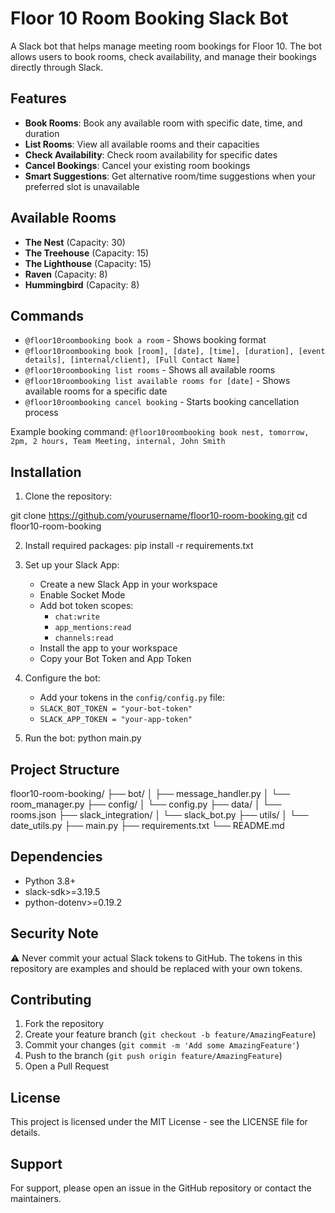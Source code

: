 # Floor 10 Room Booking Slack Bot

A Slack bot that helps manage meeting room bookings for Floor 10. The bot allows users to book rooms, check availability, and manage their bookings directly through Slack.

## Features

- **Book Rooms**: Book any available room with specific date, time, and duration
- **List Rooms**: View all available rooms and their capacities
- **Check Availability**: Check room availability for specific dates
- **Cancel Bookings**: Cancel your existing room bookings
- **Smart Suggestions**: Get alternative room/time suggestions when your preferred slot is unavailable

## Available Rooms

- **The Nest** (Capacity: 30)
- **The Treehouse** (Capacity: 15)
- **The Lighthouse** (Capacity: 15)
- **Raven** (Capacity: 8)
- **Hummingbird** (Capacity: 8)

## Commands

- `@floor10roombooking book a room` - Shows booking format
- `@floor10roombooking book [room], [date], [time], [duration], [event details], [internal/client], [Full Contact Name]`
- `@floor10roombooking list rooms` - Shows all available rooms
- `@floor10roombooking list available rooms for [date]` - Shows available rooms for a specific date
- `@floor10roombooking cancel booking` - Starts booking cancellation process

Example booking command:
`@floor10roombooking book nest, tomorrow, 2pm, 2 hours, Team Meeting, internal, John Smith`

## Installation

1. Clone the repository:

git clone https://github.com/yourusername/floor10-room-booking.git
cd floor10-room-booking

2. Install required packages:
pip install -r requirements.txt


3. Set up your Slack App:
   - Create a new Slack App in your workspace
   - Enable Socket Mode
   - Add bot token scopes:
     - `chat:write`
     - `app_mentions:read`
     - `channels:read`
   - Install the app to your workspace
   - Copy your Bot Token and App Token

4. Configure the bot:
   - Add your tokens in the `config/config.py` file:
    - `SLACK_BOT_TOKEN = "your-bot-token"`
    - `SLACK_APP_TOKEN = "your-app-token"`


5. Run the bot:
    python main.py


## Project Structure
floor10-room-booking/
├── bot/
│ ├── message_handler.py
│ └── room_manager.py
├── config/
│ └── config.py
├── data/
│ └── rooms.json
├── slack_integration/
│ └── slack_bot.py
├── utils/
│ └── date_utils.py
├── main.py
├── requirements.txt
└── README.md


## Dependencies

- Python 3.8+
- slack-sdk>=3.19.5
- python-dotenv>=0.19.2

## Security Note

⚠️ Never commit your actual Slack tokens to GitHub. The tokens in this repository are examples and should be replaced with your own tokens.

## Contributing

1. Fork the repository
2. Create your feature branch (`git checkout -b feature/AmazingFeature`)
3. Commit your changes (`git commit -m 'Add some AmazingFeature'`)
4. Push to the branch (`git push origin feature/AmazingFeature`)
5. Open a Pull Request

## License

This project is licensed under the MIT License - see the LICENSE file for details.

## Support

For support, please open an issue in the GitHub repository or contact the maintainers.